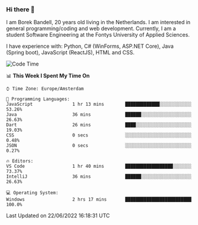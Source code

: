 ### Hi there 👋

I am Borek Bandell, 20 years old living in the Netherlands. I am interested in general programming/coding and web development. Currently, I am a student Software Engineering at the Fontys University of Applied Sciences.

I have experience with: Python, C# (WinForms, ASP.NET Core), Java (Spring boot), JavaScript (ReactJS), HTML and CSS.

<!--START_SECTION:waka-->
![Code Time](http://img.shields.io/badge/Code%20Time-186%20hrs%2056%20mins-blue)

📊 **This Week I Spent My Time On** 

```text
⌚︎ Time Zone: Europe/Amsterdam

💬 Programming Languages: 
JavaScript               1 hr 13 mins        █████████████░░░░░░░░░░░░   53.26% 
Java                     36 mins             ██████░░░░░░░░░░░░░░░░░░░   26.63% 
Dart                     26 mins             ████░░░░░░░░░░░░░░░░░░░░░   19.03% 
CSS                      0 secs              ░░░░░░░░░░░░░░░░░░░░░░░░░   0.48% 
JSON                     0 secs              ░░░░░░░░░░░░░░░░░░░░░░░░░   0.27%

🔥 Editors: 
VS Code                  1 hr 40 mins        ██████████████████░░░░░░░   73.37% 
IntelliJ                 36 mins             ██████░░░░░░░░░░░░░░░░░░░   26.63%

💻 Operating System: 
Windows                  2 hrs 17 mins       █████████████████████████   100.0%

```


 Last Updated on 22/06/2022 16:18:31 UTC
<!--END_SECTION:waka-->

<!--**tcBorek2002/tcBorek2002** is a ✨ _special_ ✨ repository because its `README.md` (this file) appears on your GitHub profile.

Here are some ideas to get you started:

- 🔭 I’m currently working on ...
- 🌱 I’m currently learning ...
- 👯 I’m looking to collaborate on ...
- 🤔 I’m looking for help with ...
- 💬 Ask me about ...
- 📫 How to reach me: ...
- 😄 Pronouns: ...
- ⚡ Fun fact: ...
-->
